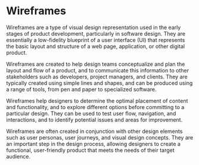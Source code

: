 # Wireframes

Wireframes are a type of visual design representation used in the early stages of product development, particularly in software design. They are essentially a low-fidelity blueprint of a user interface (UI) that represents the basic layout and structure of a web page, application, or other digital product.

Wireframes are created to help design teams conceptualize and plan the layout and flow of a product, and to communicate this information to other stakeholders such as developers, project managers, and clients. They are typically created using simple lines and shapes, and can be produced using a range of tools, from pen and paper to specialized software.

Wireframes help designers to determine the optimal placement of content and functionality, and to explore different options before committing to a particular design. They can be used to test user flow, navigation, and interactions, and to identify potential issues and areas for improvement.

Wireframes are often created in conjunction with other design elements such as user personas, user journeys, and visual design concepts. They are an important step in the design process, allowing designers to create a functional, user-friendly product that meets the needs of their target audience.
